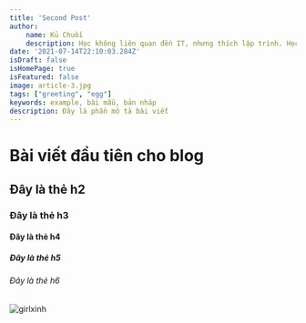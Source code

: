 ```yaml
---
title: 'Second Post'
author:
    name: Kủ Chuối
    description: Học không liên quan đến IT, nhưng thích lập trình. Học lập trình vì có thời gian và thấy vui chứ không vì gì hết. Thích chia sẻ với những người cùng sở thích
date: '2021-07-14T22:10:03.284Z'
isDraft: false
isHomePage: true
isFeatured: false
image: article-3.jpg
tags: ["greeting", "egg"]
keywords: example, bài mẫu, bản nháp
description: Đây là phần mô tả bài viết
---
```


# Bài viết đầu tiên cho blog
## Đây là thẻ h2
### Đây là thẻ h3
#### Đây là thẻ h4
##### Đây là thẻ h5
###### Đây là thẻ h6
![girlxinh](/images/contents/day-tre/article-5.jpg)